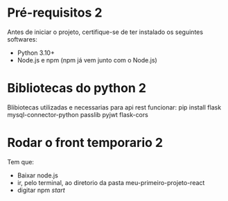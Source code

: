 # **Pré-requisitos** 2
Antes de iniciar o projeto, certifique-se de ter instalado os seguintes softwares:
- Python 3.10+
- Node.js e npm (npm já vem junto com o Node.js)

# **Bibliotecas do python** 2
Blibiotecas utilizadas e necessarias para  api rest funcionar:
pip install flask mysql-connector-python passlib pyjwt flask-cors

# **Rodar o front temporario** 2
Tem que:
- Baixar node.js
- ir, pelo terminal, ao diretorio da pasta meu-primeiro-projeto-react
- digitar npm *start*
